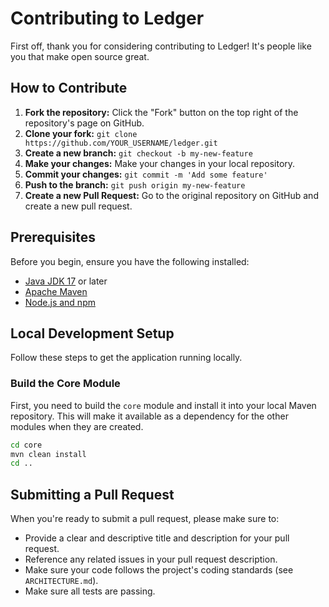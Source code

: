 # Contributing to Ledger

First off, thank you for considering contributing to Ledger! It's people like you that make open source great.

## How to Contribute

1.  **Fork the repository:** Click the "Fork" button on the top right of the repository's page on GitHub.
2.  **Clone your fork:** `git clone https://github.com/YOUR_USERNAME/ledger.git`
3.  **Create a new branch:** `git checkout -b my-new-feature`
4.  **Make your changes:** Make your changes in your local repository.
5.  **Commit your changes:** `git commit -m 'Add some feature'`
6.  **Push to the branch:** `git push origin my-new-feature`
7.  **Create a new Pull Request:** Go to the original repository on GitHub and create a new pull request.

## Prerequisites

Before you begin, ensure you have the following installed:

*   [Java JDK 17](https://www.oracle.com/java/technologies/javase/jdk17-archive-downloads.html) or later
*   [Apache Maven](https://maven.apache.org/download.cgi)
*   [Node.js and npm](https://nodejs.org/en/download/)

## Local Development Setup

Follow these steps to get the application running locally.

### Build the Core Module

First, you need to build the `core` module and install it into your local Maven repository. This will make it available as a dependency for the other modules when they are created.

```bash
cd core
mvn clean install
cd ..
```

## Submitting a Pull Request

When you're ready to submit a pull request, please make sure to:

*   Provide a clear and descriptive title and description for your pull request.
*   Reference any related issues in your pull request description.
*   Make sure your code follows the project's coding standards (see `ARCHITECTURE.md`).
*   Make sure all tests are passing.